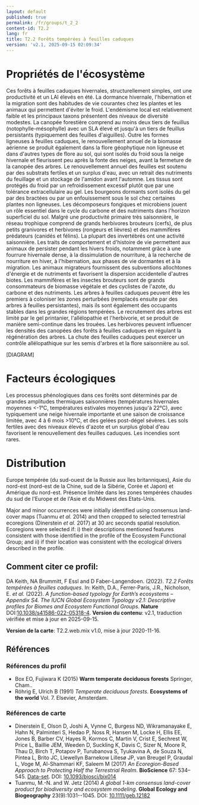 ```yaml
---
layout: default
published: true
permalink: /fr/groups/t_2_2
content-id: T2.2
lang: fr
title: T2.2 Forêts tempérées à feuilles caduques
version: 'v2.1, 2025-09-15 02:09:34'
---
```




# Propriétés de l'écosystème
 
Ces forêts à feuilles caduques hivernales, structurellement simples, ont
une productivité et un LAI élevés en été. La dormance hivernale,
l\'hibernation et la migration sont des habitudes de vie courantes chez
les plantes et les animaux qui permettent d\'éviter le froid.
L\'endémisme local est relativement faible et les principaux taxons
présentent des niveaux de diversité modestes. La canopée forestière
comprend au moins deux tiers de feuillus (notophylle-mésophylle) avec un
SLA élevé et jusqu\'à un tiers de feuillus persistants (typiquement des
feuilles d\'aiguilles). Outre les formes ligneuses à feuilles caduques,
le renouvellement annuel de la biomasse aérienne se produit également
dans la flore géophytique non ligneuse et dans d\'autres types de flore
au sol, qui sont isolés du froid sous la neige hivernale et fleurissent
peu après la fonte des neiges, avant la fermeture de la canopée des
arbres. Le renouvellement annuel des feuilles est soutenu par des
substrats fertiles et un surplus d\'eau, avec un retrait des nutriments
du feuillage et un stockage de l\'amidon avant l\'automne. Les tissus
sont protégés du froid par un refroidissement excessif plutôt que par
une tolérance extracellulaire au gel. Les bourgeons dormants sont isolés
du gel par des bractées ou par un enfouissement sous le sol chez
certaines plantes non ligneuses. Les décomposeurs fongiques et
microbiens jouent un rôle essentiel dans le cycle du carbone et des
nutriments dans l\'horizon superficiel du sol. Malgré une productivité
primaire très saisonnière, le réseau trophique comprend de grands
herbivores brouteurs (cerfs), de plus petits granivores et herbivores
(rongeurs et lièvres) et des mammifères prédateurs (canidés et félins).
La plupart des invertébrés ont une activité saisonnière. Les traits de
comportement et d\'histoire de vie permettent aux animaux de persister
pendant les hivers froids, notamment grâce à une fourrure hivernale
dense, à la dissimulation de nourriture, à la recherche de nourriture en
hiver, à l\'hibernation, aux phases de vie dormantes et à la migration.
Les animaux migrateurs fournissent des subventions allochtones
d\'énergie et de nutriments et favorisent la dispersion accidentelle
d\'autres biotes. Les mammifères et les insectes brouteurs sont de
grands consommateurs de biomasse végétale et des cyclistes de l\'azote,
du carbone et des nutriments. Les arbres à feuilles caduques peuvent
être les premiers à coloniser les zones perturbées (remplacés ensuite
par des arbres à feuilles persistantes), mais ils sont également des
occupants stables dans les grandes régions tempérées. Le recrutement des
arbres est limité par le gel printanier, l\'allélopathie et
l\'herbivorie, et se produit de manière semi-continue dans les trouées.
Les herbivores peuvent influencer les densités des canopées des forêts à
feuilles caduques en régulant la régénération des arbres. La chute des
feuilles caduques peut exercer un contrôle allélopathique sur les semis
d\'arbres et la flore saisonnière au sol.

[DIAGRAM]

# Facteurs écologiques
 
Les processus phénologiques dans ces forêts sont déterminés par de
grandes amplitudes thermiques saisonnières (températures hivernales
moyennes \<-1°C, températures estivales moyennes jusqu\'à 22°C), avec
typiquement une neige hivernale importante et une saison de croissance
limitée, avec 4 à 6 mois >10°C, et des gelées post-dégel sévères. Les
sols fertiles avec des niveaux élevés d\'azote et un surplus global
d\'eau favorisent le renouvellement des feuilles caduques. Les incendies
sont rares.
 
# Distribution
 
Europe tempérée (du sud-ouest de la Russie aux îles britanniques), Asie
du nord-est (nord-est de la Chine, sud de la Sibérie, Corée et Japon) et
Amérique du nord-est. Présence limitée dans les zones tempérées chaudes
du sud de l\'Europe et de l\'Asie et du Midwest des Etats-Unis.

Major and minor occurrences were initially identified using consensus land-cover maps (Tuanmu _et al._ 2014) and then cropped to selected terrestrial ecoregions (Dinerstein _et al._ 2017) at 30 arc seconds spatial resolution. Ecoregions were selected if: i) their descriptions mentioned features consistent with those identified in the profile of the Ecosystem Functional Group; and ii) if their location was consistent with the ecological drivers described in the profile.

## Comment citer ce profil:

DA Keith, NA Brummitt, F Essl and D Faber-Langendoen. (2022). *T2.2 Forêts tempérées à feuilles caduques*. In: Keith, D.A., Ferrer-Paris, J.R., Nicholson, E. *et al.* (2022). *A function-based typology for Earth’s ecosystems – Appendix S4. The IUCN Global Ecosystem Typology v2.1: Descriptive profiles for Biomes and Ecosystem Functional Groups*. **Nature** DOI:[10.1038/s41586-022-05318-4](https://doi.org/10.1038/s41586-022-05318-4).
**Version du contenu**: v2.1, traduction vérifiée et mise à jour en 2025-09-15.

**Version de la carte**: T2.2.web.mix v1.0, mise à jour 2020-11-16.

## Références

### Références du profil

* Box EO, Fujiwara K  (2015) **Warm temperate deciduous forests** Springer, Cham..
* Röhrig E, Ulrich B  (1991) *Temperate deciduous forests*. **Ecosystems of the world** Vol. 7. Elsevier, Amsterdam.

### Références de carte
* Dinerstein E, Olson D, Joshi A, Vynne C, Burgess ND, Wikramanayake E, Hahn N, Palminteri S, Hedao P, Noss R, Hansen M, Locke H, Ellis EE, Jones B, Barber CV, Hayes R, Kormos C, Martin V, Crist E, Sechrest W, Price L, Baillie JEM, Weeden D, Suckling K, Davis C, Sizer N, Moore R, Thau D, Birch T, Potapov P, Turubanova S, Tyukavina A, de Souza N, Pintea L, Brito JC, Llewellyn Barnekow Lillesø JP, van Breugel P, Graudal L, Voge M, Al-Shammari KF, Saleem M  (2017) *An Ecoregion-Based Approach to Protecting Half the Terrestrial Realm*. **BioScience** 67: 534–545. [Data-set](https://ecoregions2017.appspot.com/). DOI: [10.1093/biosci/bix014](http://doi.org/10.1093/biosci/bix014)
* Tuanmu, M.-N. and W. Jetz (2014) *A global 1-km consensus land-cover product for biodiversity and ecosystem modeling*. **Global Ecology and Biogeography** 23(9):1031--1045. DOI: [10.1111/geb.12182](http://doi.org/10.1111/geb.12182)

